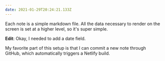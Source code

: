 ```yaml
---
date: 2021-01-29T20:24:21.133Z
---
```


Each note is a simple markdown file. All the data necessary to render on the screen is set at a higher level, so it's super simple.

**Edit**: Okay, I needed to add a date field.

My favorite part of this setup is that I can commit a new note through GitHub, which automatically triggers a Netlify build.
